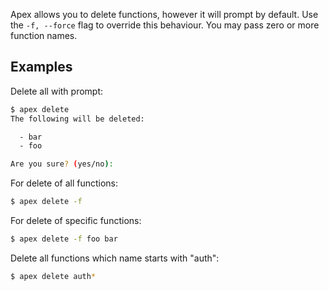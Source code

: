 
Apex allows you to delete functions, however it will prompt by default. Use the `-f, --force` flag to override this behaviour. You may pass zero or more function names.

## Examples

Delete all with prompt:

```sh
$ apex delete
The following will be deleted:

  - bar
  - foo

Are you sure? (yes/no):
```

For delete of all functions:

```sh
$ apex delete -f
```

For delete of specific functions:

```sh
$ apex delete -f foo bar
```

Delete all functions which name starts with "auth":

```sh
$ apex delete auth*
```
